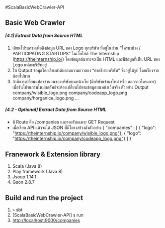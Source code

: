 #ScalaBasicWebCrawler-API
## Basic Web Crawler
##### [4.1] Extract Data from Source HTML
1. เขียนโปรแกรมเพื่อดึงข้อมูล URL ของ Logo ทุกบริษัท ที่อยู่ในส่วน “ใครมาบ้าง / PARTICIPATING STARTUPS” 
ในเว็บไซต์ The Internship (https://theinternship.io/) โดยข้อมูลต้นทางจะเป็น HTML และมีข้อมูลที่เป็น
URL ของ Logo แต่ละบริษัทอยู่ 
2. ให้ Output ข้อมูลโดยเรียงลำดับตามความยาวของ “คำอธิบายบริษัท” ซึ่งอยู่ใต้รูป โดยเรียงจากน้อยไปมาก 
3. ถ้ามีการเปลี่ยนแปลงจำนวนของบริษัทบนหน้าเว็บ (มีบริษัทเข้ามาใหม่ หรือ ออกจากโครงการ) เมื่อรันโปรแกรมใหม่ผลลัพธ์จะต้องเปลี่ยนไปตามข้อมูลบนหน้าเว็บจริง
ตัวอย่าง Output
company/wisible_logo.png 
company/codeapp_logo.png 
company/horganice_logo.png 
…
##### [4.2 - Optional] Extract Data from Source HTML
 - มี Route คือ /companies และรองรับเฉพาะ GET Request 
 - เมื่อเรียก API แล้วจะได้ JSON ที่มีโครงสร้างดังตัวอย่าง
 { "companies" : [ 
 { "logo": "https://theinternship.io/company/wisible_logo.png"}, 
 { "logo": "https://theinternship.io/company/codeapp_logo.png"} 
 ] }

## Franework & Extension library

1. Scala (Java 8)
2. Play framework (Java 8)
3. Jsoup 1.14.1
4. Gson 2.8.7

## Build and run the project

1. `>` sbt
2. [ScalaBasicWebCrawler-API] `$` run
3. <http://localhost:9000/companies>
